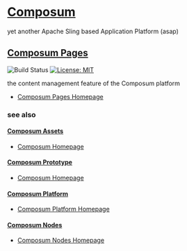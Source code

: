 # [Composum](https://www.composum.com/home.html)

yet another Apache Sling based Application Platform (asap)

## [Composum Pages](https://www.composum.com/home/pages.html)

![Build Status](https://api.travis-ci.org/ist-dresden/composum-pages.svg?branch=develop) [![License: MIT](https://img.shields.io/badge/License-MIT-yellow.svg)](https://opensource.org/licenses/MIT)
 
the content management feature of the Composum platform

* [Composum Pages Homepage](https://www.composum.com/home/pages.html)

### see also

#### [Composum Assets](https://github.com/ist-dresden/composum-assets)

* [Composum Homepage](https://www.composum.com/home.html)

#### [Composum Prototype](https://github.com/ist-dresden/composum-prototype)

* [Composum Homepage](https://www.composum.com/home.html)

#### [Composum Platform](https://github.com/ist-dresden/composum-platform)

* [Composum Platform Homepage](https://www.composum.com/home.html)

#### [Composum Nodes](https://github.com/ist-dresden/composum)

* [Composum Nodes Homepage](https://www.composum.com/home/nodes.html)
